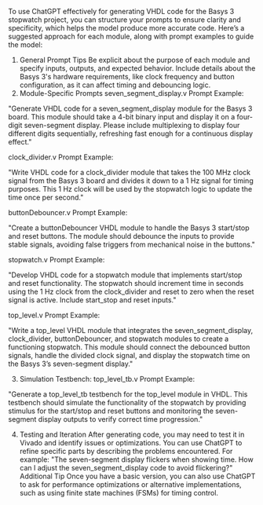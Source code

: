 To use ChatGPT effectively for generating VHDL code for the Basys 3 stopwatch project, you can structure your prompts to ensure clarity and specificity, which helps the model produce more accurate code. Here’s a suggested approach for each module, along with prompt examples to guide the model:

1. General Prompt Tips
Be explicit about the purpose of each module and specify inputs, outputs, and expected behavior.
Include details about the Basys 3's hardware requirements, like clock frequency and button configuration, as it can affect timing and debouncing logic.
2. Module-Specific Prompts
seven_segment_display.v
Prompt Example:

"Generate VHDL code for a seven_segment_display module for the Basys 3 board. This module should take a 4-bit binary input and display it on a four-digit seven-segment display. Please include multiplexing to display four different digits sequentially, refreshing fast enough for a continuous display effect."

clock_divider.v
Prompt Example:

"Write VHDL code for a clock_divider module that takes the 100 MHz clock signal from the Basys 3 board and divides it down to a 1 Hz signal for timing purposes. This 1 Hz clock will be used by the stopwatch logic to update the time once per second."

buttonDebouncer.v
Prompt Example:

"Create a buttonDebouncer VHDL module to handle the Basys 3 start/stop and reset buttons. The module should debounce the inputs to provide stable signals, avoiding false triggers from mechanical noise in the buttons."

stopwatch.v
Prompt Example:

"Develop VHDL code for a stopwatch module that implements start/stop and reset functionality. The stopwatch should increment time in seconds using the 1 Hz clock from the clock_divider and reset to zero when the reset signal is active. Include start_stop and reset inputs."

top_level.v
Prompt Example:

"Write a top_level VHDL module that integrates the seven_segment_display, clock_divider, buttonDebouncer, and stopwatch modules to create a functioning stopwatch. This module should connect the debounced button signals, handle the divided clock signal, and display the stopwatch time on the Basys 3’s seven-segment display."

3. Simulation Testbench: top_level_tb.v
Prompt Example:

"Generate a top_level_tb testbench for the top_level module in VHDL. This testbench should simulate the functionality of the stopwatch by providing stimulus for the start/stop and reset buttons and monitoring the seven-segment display outputs to verify correct time progression."

4. Testing and Iteration
After generating code, you may need to test it in Vivado and identify issues or optimizations. You can use ChatGPT to refine specific parts by describing the problems encountered.
For example: "The seven-segment display flickers when showing time. How can I adjust the seven_segment_display code to avoid flickering?"
Additional Tip
Once you have a basic version, you can also use ChatGPT to ask for performance optimizations or alternative implementations, such as using finite state machines (FSMs) for timing control.

